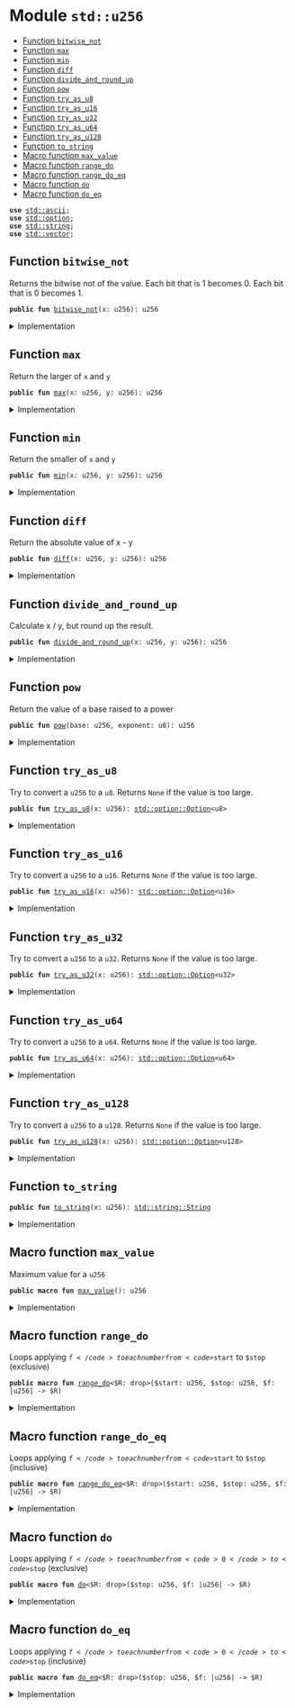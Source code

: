 
<a name="std_u256"></a>

# Module `std::u256`



-  [Function `bitwise_not`](#std_u256_bitwise_not)
-  [Function `max`](#std_u256_max)
-  [Function `min`](#std_u256_min)
-  [Function `diff`](#std_u256_diff)
-  [Function `divide_and_round_up`](#std_u256_divide_and_round_up)
-  [Function `pow`](#std_u256_pow)
-  [Function `try_as_u8`](#std_u256_try_as_u8)
-  [Function `try_as_u16`](#std_u256_try_as_u16)
-  [Function `try_as_u32`](#std_u256_try_as_u32)
-  [Function `try_as_u64`](#std_u256_try_as_u64)
-  [Function `try_as_u128`](#std_u256_try_as_u128)
-  [Function `to_string`](#std_u256_to_string)
-  [Macro function `max_value`](#std_u256_max_value)
-  [Macro function `range_do`](#std_u256_range_do)
-  [Macro function `range_do_eq`](#std_u256_range_do_eq)
-  [Macro function `do`](#std_u256_do)
-  [Macro function `do_eq`](#std_u256_do_eq)


<pre><code><b>use</b> <a href="../../dependencies/std/ascii.md#std_ascii">std::ascii</a>;
<b>use</b> <a href="../../dependencies/std/option.md#std_option">std::option</a>;
<b>use</b> <a href="../../dependencies/std/string.md#std_string">std::string</a>;
<b>use</b> <a href="../../dependencies/std/vector.md#std_vector">std::vector</a>;
</code></pre>



<a name="std_u256_bitwise_not"></a>

## Function `bitwise_not`

Returns the bitwise not of the value.
Each bit that is 1 becomes 0. Each bit that is 0 becomes 1.


<pre><code><b>public</b> <b>fun</b> <a href="../../dependencies/std/u256.md#std_u256_bitwise_not">bitwise_not</a>(x: u256): u256
</code></pre>



<details>
<summary>Implementation</summary>


<pre><code><b>public</b> <b>fun</b> <a href="../../dependencies/std/u256.md#std_u256_bitwise_not">bitwise_not</a>(x: u256): u256 {
    x ^ <a href="../../dependencies/std/u256.md#std_u256_max_value">max_value</a>!()
}
</code></pre>



</details>

<a name="std_u256_max"></a>

## Function `max`

Return the larger of <code>x</code> and <code>y</code>


<pre><code><b>public</b> <b>fun</b> <a href="../../dependencies/std/u256.md#std_u256_max">max</a>(x: u256, y: u256): u256
</code></pre>



<details>
<summary>Implementation</summary>


<pre><code><b>public</b> <b>fun</b> <a href="../../dependencies/std/u256.md#std_u256_max">max</a>(x: u256, y: u256): u256 {
    <a href="../../dependencies/std/macros.md#std_macros_num_max">std::macros::num_max</a>!(x, y)
}
</code></pre>



</details>

<a name="std_u256_min"></a>

## Function `min`

Return the smaller of <code>x</code> and <code>y</code>


<pre><code><b>public</b> <b>fun</b> <a href="../../dependencies/std/u256.md#std_u256_min">min</a>(x: u256, y: u256): u256
</code></pre>



<details>
<summary>Implementation</summary>


<pre><code><b>public</b> <b>fun</b> <a href="../../dependencies/std/u256.md#std_u256_min">min</a>(x: u256, y: u256): u256 {
    <a href="../../dependencies/std/macros.md#std_macros_num_min">std::macros::num_min</a>!(x, y)
}
</code></pre>



</details>

<a name="std_u256_diff"></a>

## Function `diff`

Return the absolute value of x - y


<pre><code><b>public</b> <b>fun</b> <a href="../../dependencies/std/u256.md#std_u256_diff">diff</a>(x: u256, y: u256): u256
</code></pre>



<details>
<summary>Implementation</summary>


<pre><code><b>public</b> <b>fun</b> <a href="../../dependencies/std/u256.md#std_u256_diff">diff</a>(x: u256, y: u256): u256 {
    <a href="../../dependencies/std/macros.md#std_macros_num_diff">std::macros::num_diff</a>!(x, y)
}
</code></pre>



</details>

<a name="std_u256_divide_and_round_up"></a>

## Function `divide_and_round_up`

Calculate x / y, but round up the result.


<pre><code><b>public</b> <b>fun</b> <a href="../../dependencies/std/u256.md#std_u256_divide_and_round_up">divide_and_round_up</a>(x: u256, y: u256): u256
</code></pre>



<details>
<summary>Implementation</summary>


<pre><code><b>public</b> <b>fun</b> <a href="../../dependencies/std/u256.md#std_u256_divide_and_round_up">divide_and_round_up</a>(x: u256, y: u256): u256 {
    <a href="../../dependencies/std/macros.md#std_macros_num_divide_and_round_up">std::macros::num_divide_and_round_up</a>!(x, y)
}
</code></pre>



</details>

<a name="std_u256_pow"></a>

## Function `pow`

Return the value of a base raised to a power


<pre><code><b>public</b> <b>fun</b> <a href="../../dependencies/std/u256.md#std_u256_pow">pow</a>(base: u256, exponent: u8): u256
</code></pre>



<details>
<summary>Implementation</summary>


<pre><code><b>public</b> <b>fun</b> <a href="../../dependencies/std/u256.md#std_u256_pow">pow</a>(base: u256, exponent: u8): u256 {
    <a href="../../dependencies/std/macros.md#std_macros_num_pow">std::macros::num_pow</a>!(base, exponent)
}
</code></pre>



</details>

<a name="std_u256_try_as_u8"></a>

## Function `try_as_u8`

Try to convert a <code>u256</code> to a <code>u8</code>. Returns <code>None</code> if the value is too large.


<pre><code><b>public</b> <b>fun</b> <a href="../../dependencies/std/u256.md#std_u256_try_as_u8">try_as_u8</a>(x: u256): <a href="../../dependencies/std/option.md#std_option_Option">std::option::Option</a>&lt;u8&gt;
</code></pre>



<details>
<summary>Implementation</summary>


<pre><code><b>public</b> <b>fun</b> <a href="../../dependencies/std/u256.md#std_u256_try_as_u8">try_as_u8</a>(x: u256): Option&lt;u8&gt; {
    <a href="../../dependencies/std/macros.md#std_macros_try_as_u8">std::macros::try_as_u8</a>!(x)
}
</code></pre>



</details>

<a name="std_u256_try_as_u16"></a>

## Function `try_as_u16`

Try to convert a <code>u256</code> to a <code>u16</code>. Returns <code>None</code> if the value is too large.


<pre><code><b>public</b> <b>fun</b> <a href="../../dependencies/std/u256.md#std_u256_try_as_u16">try_as_u16</a>(x: u256): <a href="../../dependencies/std/option.md#std_option_Option">std::option::Option</a>&lt;u16&gt;
</code></pre>



<details>
<summary>Implementation</summary>


<pre><code><b>public</b> <b>fun</b> <a href="../../dependencies/std/u256.md#std_u256_try_as_u16">try_as_u16</a>(x: u256): Option&lt;u16&gt; {
    <a href="../../dependencies/std/macros.md#std_macros_try_as_u16">std::macros::try_as_u16</a>!(x)
}
</code></pre>



</details>

<a name="std_u256_try_as_u32"></a>

## Function `try_as_u32`

Try to convert a <code>u256</code> to a <code>u32</code>. Returns <code>None</code> if the value is too large.


<pre><code><b>public</b> <b>fun</b> <a href="../../dependencies/std/u256.md#std_u256_try_as_u32">try_as_u32</a>(x: u256): <a href="../../dependencies/std/option.md#std_option_Option">std::option::Option</a>&lt;u32&gt;
</code></pre>



<details>
<summary>Implementation</summary>


<pre><code><b>public</b> <b>fun</b> <a href="../../dependencies/std/u256.md#std_u256_try_as_u32">try_as_u32</a>(x: u256): Option&lt;u32&gt; {
    <a href="../../dependencies/std/macros.md#std_macros_try_as_u32">std::macros::try_as_u32</a>!(x)
}
</code></pre>



</details>

<a name="std_u256_try_as_u64"></a>

## Function `try_as_u64`

Try to convert a <code>u256</code> to a <code>u64</code>. Returns <code>None</code> if the value is too large.


<pre><code><b>public</b> <b>fun</b> <a href="../../dependencies/std/u256.md#std_u256_try_as_u64">try_as_u64</a>(x: u256): <a href="../../dependencies/std/option.md#std_option_Option">std::option::Option</a>&lt;u64&gt;
</code></pre>



<details>
<summary>Implementation</summary>


<pre><code><b>public</b> <b>fun</b> <a href="../../dependencies/std/u256.md#std_u256_try_as_u64">try_as_u64</a>(x: u256): Option&lt;u64&gt; {
    <a href="../../dependencies/std/macros.md#std_macros_try_as_u64">std::macros::try_as_u64</a>!(x)
}
</code></pre>



</details>

<a name="std_u256_try_as_u128"></a>

## Function `try_as_u128`

Try to convert a <code>u256</code> to a <code>u128</code>. Returns <code>None</code> if the value is too large.


<pre><code><b>public</b> <b>fun</b> <a href="../../dependencies/std/u256.md#std_u256_try_as_u128">try_as_u128</a>(x: u256): <a href="../../dependencies/std/option.md#std_option_Option">std::option::Option</a>&lt;u128&gt;
</code></pre>



<details>
<summary>Implementation</summary>


<pre><code><b>public</b> <b>fun</b> <a href="../../dependencies/std/u256.md#std_u256_try_as_u128">try_as_u128</a>(x: u256): Option&lt;u128&gt; {
    <a href="../../dependencies/std/macros.md#std_macros_try_as_u128">std::macros::try_as_u128</a>!(x)
}
</code></pre>



</details>

<a name="std_u256_to_string"></a>

## Function `to_string`



<pre><code><b>public</b> <b>fun</b> <a href="../../dependencies/std/u256.md#std_u256_to_string">to_string</a>(x: u256): <a href="../../dependencies/std/string.md#std_string_String">std::string::String</a>
</code></pre>



<details>
<summary>Implementation</summary>


<pre><code><b>public</b> <b>fun</b> <a href="../../dependencies/std/u256.md#std_u256_to_string">to_string</a>(x: u256): String {
    <a href="../../dependencies/std/macros.md#std_macros_num_to_string">std::macros::num_to_string</a>!(x)
}
</code></pre>



</details>

<a name="std_u256_max_value"></a>

## Macro function `max_value`

Maximum value for a <code>u256</code>


<pre><code><b>public</b> <b>macro</b> <b>fun</b> <a href="../../dependencies/std/u256.md#std_u256_max_value">max_value</a>(): u256
</code></pre>



<details>
<summary>Implementation</summary>


<pre><code><b>public</b> <b>macro</b> <b>fun</b> <a href="../../dependencies/std/u256.md#std_u256_max_value">max_value</a>(): u256 {
    0xFFFF_FFFF_FFFF_FFFF_FFFF_FFFF_FFFF_FFFF_FFFF_FFFF_FFFF_FFFF_FFFF_FFFF_FFFF_FFFF
}
</code></pre>



</details>

<a name="std_u256_range_do"></a>

## Macro function `range_do`

Loops applying <code>$f</code> to each number from <code>$start</code> to <code>$stop</code> (exclusive)


<pre><code><b>public</b> <b>macro</b> <b>fun</b> <a href="../../dependencies/std/u256.md#std_u256_range_do">range_do</a>&lt;$R: drop&gt;($start: u256, $stop: u256, $f: |u256| -&gt; $R)
</code></pre>



<details>
<summary>Implementation</summary>


<pre><code><b>public</b> <b>macro</b> <b>fun</b> <a href="../../dependencies/std/u256.md#std_u256_range_do">range_do</a>&lt;$R: drop&gt;($start: u256, $stop: u256, $f: |u256| -&gt; $R) {
    <a href="../../dependencies/std/macros.md#std_macros_range_do">std::macros::range_do</a>!($start, $stop, $f)
}
</code></pre>



</details>

<a name="std_u256_range_do_eq"></a>

## Macro function `range_do_eq`

Loops applying <code>$f</code> to each number from <code>$start</code> to <code>$stop</code> (inclusive)


<pre><code><b>public</b> <b>macro</b> <b>fun</b> <a href="../../dependencies/std/u256.md#std_u256_range_do_eq">range_do_eq</a>&lt;$R: drop&gt;($start: u256, $stop: u256, $f: |u256| -&gt; $R)
</code></pre>



<details>
<summary>Implementation</summary>


<pre><code><b>public</b> <b>macro</b> <b>fun</b> <a href="../../dependencies/std/u256.md#std_u256_range_do_eq">range_do_eq</a>&lt;$R: drop&gt;($start: u256, $stop: u256, $f: |u256| -&gt; $R) {
    <a href="../../dependencies/std/macros.md#std_macros_range_do_eq">std::macros::range_do_eq</a>!($start, $stop, $f)
}
</code></pre>



</details>

<a name="std_u256_do"></a>

## Macro function `do`

Loops applying <code>$f</code> to each number from <code>0</code> to <code>$stop</code> (exclusive)


<pre><code><b>public</b> <b>macro</b> <b>fun</b> <a href="../../dependencies/std/u256.md#std_u256_do">do</a>&lt;$R: drop&gt;($stop: u256, $f: |u256| -&gt; $R)
</code></pre>



<details>
<summary>Implementation</summary>


<pre><code><b>public</b> <b>macro</b> <b>fun</b> <a href="../../dependencies/std/u256.md#std_u256_do">do</a>&lt;$R: drop&gt;($stop: u256, $f: |u256| -&gt; $R) {
    <a href="../../dependencies/std/macros.md#std_macros_do">std::macros::do</a>!($stop, $f)
}
</code></pre>



</details>

<a name="std_u256_do_eq"></a>

## Macro function `do_eq`

Loops applying <code>$f</code> to each number from <code>0</code> to <code>$stop</code> (inclusive)


<pre><code><b>public</b> <b>macro</b> <b>fun</b> <a href="../../dependencies/std/u256.md#std_u256_do_eq">do_eq</a>&lt;$R: drop&gt;($stop: u256, $f: |u256| -&gt; $R)
</code></pre>



<details>
<summary>Implementation</summary>


<pre><code><b>public</b> <b>macro</b> <b>fun</b> <a href="../../dependencies/std/u256.md#std_u256_do_eq">do_eq</a>&lt;$R: drop&gt;($stop: u256, $f: |u256| -&gt; $R) {
    <a href="../../dependencies/std/macros.md#std_macros_do_eq">std::macros::do_eq</a>!($stop, $f)
}
</code></pre>



</details>
